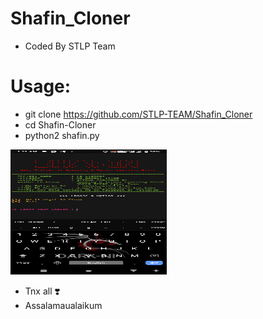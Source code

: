 # Shafin_Cloner
* Coded By STLP Team
# Usage:
* git clone https://github.com/STLP-TEAM/Shafin_Cloner
* cd Shafin-Cloner
* python2 shafin.py


<img src="Screenshot_20220204-012134.png" width="250" height="200"></img>

* Tnx all ❣️
* Assalamaualaikum
